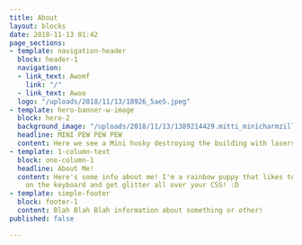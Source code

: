 ```yaml
---
title: About
layout: blocks
date: 2018-11-13 01:42
page_sections:
- template: navigation-header
  block: header-1
  navigation:
  - link_text: Awomf
    link: "/"
  - link_text: Awoo
  logo: "/uploads/2018/11/13/18926_5ae5.jpeg"
- template: hero-banner-w-image
  block: hero-2
  background_image: "/uploads/2018/11/13/1389214429.mitti_minicharmzilla_lores.jpg"
  headline: MINI PEW PEW PEW
  content: Here we see a Mini husky destroying the building with lasers!
- template: 1-column-text
  block: one-column-1
  headline: About Me!
  content: Here's some info about me! I'm a rainbow puppy that likes to roll his paws
    on the keyboard and get glitter all over your CSS! :D
- template: simple-footer
  block: footer-1
  content: Blah Blah Blah information about something or other!
published: false

---
```

